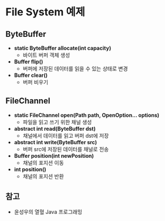 # File System 예제

## ByteBuffer
- **static ByteBuffer	allocate(int capacity)**
  - 바이트 버퍼 객체 생성
- **Buffer flip()**
  - 버퍼에 저장된 데이터를 읽을 수 있는 상태로 변경
- **Buffer clear()**
  - 버퍼 비우기

## FileChannel
- **static FileChannel open(Path path, OpenOption... options)**
  - 파일을 읽고 쓰기 위한 채널 생성
- **abstract int read(ByteBuffer dst)**
  - 채널에서 데이터를 읽고 버퍼 dst에 저장
- **abstract int write(ByteBuffer src)**
  - 버퍼 src에 저장된 데이터를 채널로 전송
- **Buffer position(int newPosition)**
  - 채널의 포지션 이동
- **int	position()**
  - 채널의 포지션 반환

## 참고
- 윤성우의 열혈 Java 프로그래밍